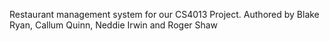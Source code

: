 Restaurant management system for our CS4013 Project.
Authored by Blake Ryan, Callum Quinn, Neddie Irwin and Roger Shaw
